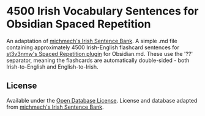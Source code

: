 # 4500 Irish Vocabulary Sentences for Obsidian Spaced Repetition

An adaptation of [michmech's Irish Sentence Bank](https://github.com/michmech/irish-sentence-bank). A simple .md file containing approximately 4500 Irish-English flashcard sentences for [st3v3nmw's Spaced Repetition plugin](https://github.com/st3v3nmw/obsidian-spaced-repetition) for Obsidian.md. These use the '??' separator, meaning the flashcards are automatically double-sided - both Irish-to-English and English-to-Irish.

## License

Available under the [Open Database License](http://opendatacommons.org/licenses/odbl/summary/). License and database adapted from [michmech's Irish Sentence Bank](https://github.com/michmech/irish-sentence-bank).
